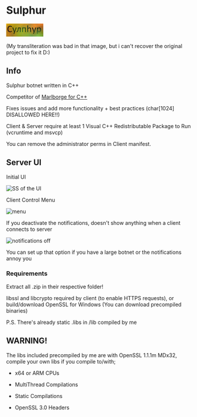 # Sulphur
![sulphur logo](sulphur.png)

(My transliteration was bad in that image, but i can't recover the original project to fix it D:)

## Info

Sulphur botnet written in C++

Competitor of [Marlborge for C++](https://github.com/PR3C14D0/Marlborge-Reloaded)

Fixes issues and add more functionality + best practices (char[1024] DISALLOWED HERE!!)

Client & Server require at least 1 Visual C++ Redistributable Package to Run
(vcruntime and msvcp)

You can remove the administrator perms in Client manifest.

## Server UI
Initial UI

![SS of the UI](https://i.imgur.com/LoEwR5D.png)

Client Control Menu

![menu](https://i.imgur.com/MI839cR.png)

If you deactivate the notifications, doesn't show anything when a client connects to server

![notifications off](https://i.imgur.com/yn1QUGv.png)

You can set up that option if you have a large botnet or the notifications annoy you

### Requirements

Extract all .zip in their respective folder!

libssl and libcrypto required by client (to enable HTTPS requests), or build/download OpenSSL for Windows (You can download precompiled binaries)

P.S. There's already static .libs in /lib compiled by me

## WARNING!

The libs included precompiled by me are with OpenSSL 1.1.1m MDx32, compile your own libs if you compile to/with;

  * x64 or ARM CPUs

  * MultiThread Compilations

  * Static Compilations

  * OpenSSL 3.0 Headers

